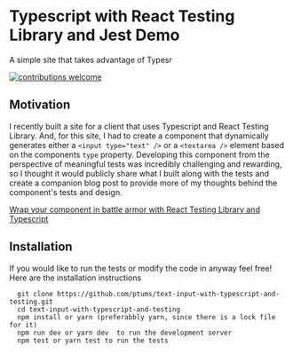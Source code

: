 # Typescript with React Testing Library and Jest Demo

A simple site that takes advantage of Typesr 

[![contributions welcome](https://img.shields.io/badge/contributions-welcome-brightgreen.svg?style=flat)](https://github.com/dwyl/esta/issues)

## Motivation

I recently built a site for a client that uses Typescript and React Testing Library. And, for this site, I had to create a component that dynamically generates either a `<input type="text" />` or a `<textarea />` element based on the components `type` property.  Developing this component from the perspective of meaningful tests was incredibly challenging and rewarding, so I thought it would publicly share what I built along with the tests and create a companion blog post to provide more of my thoughts behind the component's tests and design. 

[Wrap your component in battle armor with React Testing Library and Typescript](https://www.tumulty.dev/post/testing-form-inputs-with-react-testing-library-and-typescript)


## Installation

If you would like to run the tests or modify the code in anyway feel free! Here are the installation instructions 

``` 
  git clone https://github.com/ptums/text-input-with-typescript-and-testing.git
  cd text-input-with-typescript-and-testing
  npm install or yarn (preferabbly yarn, since there is a lock file for it)
  npm run dev or yarn dev  to run the development server
  npm test or yarn test to run the tests
```






